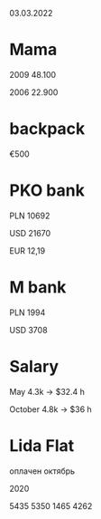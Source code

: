 
03.03.2022

# Mama 

 2009 48.100

 2006 22.900

# backpack

€500
 
# PKO bank
 
 PLN 10692 
 
 USD 21670
 
 EUR 12,19
 
# M bank

PLN 1994

USD 3708

# Salary 

May 4.3k -> $32.4 h

October 4.8k -> $36 h

# Lida Flat

оплачен октябрь

2020

5435 5350 1465 4262


